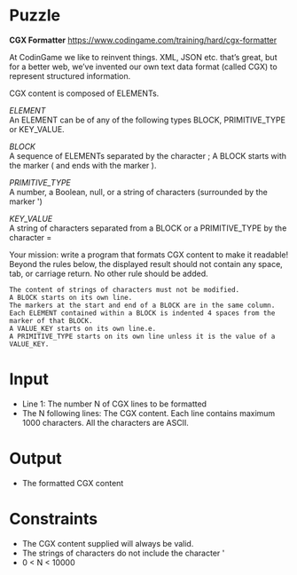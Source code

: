 # Puzzle
**CGX Formatter** https://www.codingame.com/training/hard/cgx-formatter

At CodinGame we like to reinvent things. XML, JSON etc. that’s great, but for a better web, we’ve invented our own text data format (called CGX) to represent structured information.

CGX content is composed of ELEMENTs.

*ELEMENT*  
An ELEMENT can be of any of the following types BLOCK, PRIMITIVE_TYPE or KEY_VALUE.

*BLOCK*  
A sequence of ELEMENTs separated by the character ;
A BLOCK starts with the marker ( and ends with the marker ).

*PRIMITIVE_TYPE*  
A number, a Boolean, null, or a string of characters (surrounded by the marker ')

*KEY_VALUE*  
A string of characters separated from a BLOCK or a PRIMITIVE_TYPE by the character =

Your mission: write a program that formats CGX content to make it readable!
Beyond the rules below, the displayed result should not contain any space, tab, or carriage return. No other rule should be added.​

    The content of strings of characters must not be modified.
    A BLOCK starts on its own line.
    The markers at the start and end of a BLOCK are in the same column.
    Each ELEMENT contained within a BLOCK is indented 4 spaces from the marker of that BLOCK.
    A VALUE_KEY starts on its own line.e.
    A PRIMITIVE_TYPE starts on its own line unless it is the value of a VALUE_KEY.

# Input
* Line 1: The number N of CGX lines to be formatted
* The N following lines: The CGX content. Each line contains maximum 1000 characters. All the characters are ASCII.

# Output
* The formatted CGX content

# Constraints
* The CGX content supplied will always be valid.
* The strings of characters do not include the character '
* 0 < N < 10000
